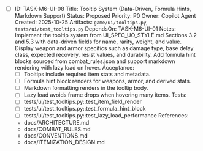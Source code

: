 - [ ] ID: TASK-M6-UI-08
  Title: Tooltip System (Data-Driven, Formula Hints, Markdown Support)
  Status: Proposed
  Priority: P0
  Owner: Copilot Agent
  Created: 2025-10-25
  Artifacts: `game/ui/tooltips.py`, `tests/ui/test_tooltips.py`
  DependsOn: TASK-M6-UI-01
  Notes:
  Implement the tooltip system from UI_SPEC_UO_STYLE.md Sections 3.2 and 5.3 with data-driven fields for name, rarity, weight, and value.
  Display weapon and armor specifics such as damage type, base delay class, expected recovery, resist values, and durability.
  Add formula hint blocks sourced from combat_rules.json and support markdown rendering with lazy load on hover.
  Acceptance:
  - [ ] Tooltips include required item stats and metadata.
  - [ ] Formula hint block renders for weapons, armor, and derived stats.
  - [ ] Markdown formatting renders in the tooltip body.
  - [ ] Lazy load avoids frame drops when hovering many items.
  Tests:
  - [ ] tests/ui/test_tooltips.py::test_item_field_render
  - [ ] tests/ui/test_tooltips.py::test_formula_hint_block
  - [ ] tests/ui/test_tooltips.py::test_lazy_load_performance
  References:
  - docs/ARCHITECTURE.md
  - docs/COMBAT_RULES.md
  - docs/CONVENTIONS.md
  - docs/ITEMIZATION_DESIGN.md
